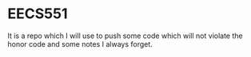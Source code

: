 # EECS551
It is a repo which I will use to push some code which will not violate the honor code and some notes I always forget.
